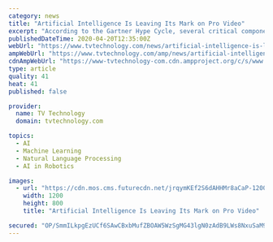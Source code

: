 ```yaml
---
category: news
title: "Artificial Intelligence Is Leaving Its Mark on Pro Video"
excerpt: "According to the Gartner Hype Cycle, several critical components of what we collectively call “artificial intelligence” (AI)—namely neural networks, machine learning, computer vision and natural language processing—have passed the “peak of inflated expectations.” The next stop on Gartner’s cycle? A looming “trough of ..."
publishedDateTime: 2020-04-20T12:35:00Z
webUrl: "https://www.tvtechnology.com/news/artificial-intelligence-is-leaving-its-mark-on-pro-video"
ampWebUrl: "https://www.tvtechnology.com/amp/news/artificial-intelligence-is-leaving-its-mark-on-pro-video"
cdnAmpWebUrl: "https://www-tvtechnology-com.cdn.ampproject.org/c/s/www.tvtechnology.com/amp/news/artificial-intelligence-is-leaving-its-mark-on-pro-video"
type: article
quality: 41
heat: 41
published: false

provider:
  name: TV Technology
  domain: tvtechnology.com

topics:
  - AI
  - Machine Learning
  - Natural Language Processing
  - AI in Robotics

images:
  - url: "https://cdn.mos.cms.futurecdn.net/jrqymKEf2S6dAHHMr8aCaP-1200-80.jpg"
    width: 1200
    height: 800
    title: "Artificial Intelligence Is Leaving Its Mark on Pro Video"

secured: "OP/SmmILkpgEzUCf6SAwCBxbMufZBOAW5WzSgMG43lgN0zAdB9LWs8NxuSaM9dj5JtQSNOI0t4SP9W4by7PNxMYXH8yrYSIWKKLyYS5ag94SB2Bdfa/XlC2yIIQSnHoStRGNF9BIhz38Xr5G4RUYL44KG2jtmDafpkvD4EkuGrul+XJ4azPIuLO7SWn9n8q0XrJNv3BkLeuzcrQtJP0g0iwPmNXnYNVxp//gUbHoUazrGQScB0fI0Ev4VMpEuL6Np+JBv3A2ertW7NyXjWkWd7ArO//d1d1t4Vv5RBrs2emni1he+NHnTQhLL50DABrZJWcC77teW/vHmbv5dLbgeUsoKR9IknNeaVSM2FLflomf8/bQfBjjwogoxy5S6PyN77MHarFt/CViGI4o72gm3UsonEcf4ST5OBtdg/GaW9XGbfa8O2nSXE9XNCfOVW2RiTiQDyCHO0ZtMibuYH0vWCrsfbYEenILkkGwHHefhxQ=;FeZfvxTygdBdBp0Zqr1wpw=="
---
```


